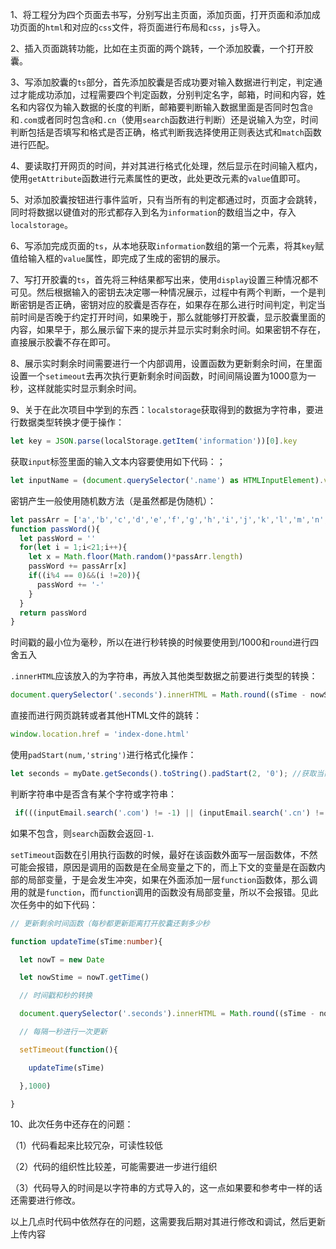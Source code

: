 1、将工程分为四个页面去书写，分别写出主页面，添加页面，打开页面和添加成功页面的`html`和对应的`css`文件，将页面进行布局和`css`，`js`导入。

2、插入页面跳转功能，比如在主页面的两个跳转，一个添加胶囊，一个打开胶囊。

3、写添加胶囊的`ts`部分，首先添加胶囊是否成功要对输入数据进行判定，判定通过才能成功添加，过程需要四个判定函数，分别判定名字，邮箱，时间和内容，姓名和内容仅为输入数据的长度的判断，邮箱要判断输入数据里面是否同时包含`@`和`.com`或者同时包含`@`和`.cn`（使用`search`函数进行判断）还是说输入为空，时间判断包括是否填写和格式是否正确，格式判断我选择使用正则表达式和`match`函数进行匹配。

4、要读取打开网页的时间，并对其进行格式化处理，然后显示在时间输入框内，使用`getAttribute`函数进行元素属性的更改，此处更改元素的`value`值即可。

5、对添加胶囊按钮进行事件监听，只有当所有的判定都通过时，页面才会跳转，同时将数据以键值对的形式都存入到名为`information`的数组当之中，存入`localstorage`。

6、写添加完成页面的`ts`，从本地获取`information`数组的第一个元素，将其`key`赋值给输入框的`value`属性，即完成了生成的密钥的展示。

7、写打开胶囊的`ts`，首先将三种结果都写出来，使用`display`设置三种情况都不可见。然后根据输入的密钥去决定哪一种情况展示，过程中有两个判断，一个是判断密钥是否正确，密钥对应的胶囊是否存在，如果存在那么进行时间判定，判定当前时间是否晚于约定打开时间，如果晚于，那么就能够打开胶囊，显示胶囊里面的内容，如果早于，那么展示留下来的提示并显示实时剩余时间。如果密钥不存在，直接展示胶囊不存在即可。

8、展示实时剩余时间需要进行一个内部调用，设置函数为更新剩余时间，在里面设置一个`setimeout`去再次执行更新剩余时间函数，时间间隔设置为1000意为一秒，这样就能实时显示剩余时间。

9、关于在此次项目中学到的东西：`localstorage`获取得到的数据为字符串，要进行数据类型转换才便于操作：

```ts
let key = JSON.parse(localStorage.getItem('information'))[0].key
```

获取`input`标签里面的输入文本内容要使用如下代码：；

```ts
let inputName = (document.querySelector('.name') as HTMLInputElement).value
```

密钥产生一般使用随机数方法（是虽然都是伪随机）：

```ts
let passArr = ['a','b','c','d','e','f','g','h','i','j','k','l','m','n','o','p','q','r','s','t','u','v','w','x','y','z','0','1','2','3','4','5','6','7','8','9'];
function passWord(){
  let passWord = ''
  for(let i = 1;i<21;i++){
    let x = Math.floor(Math.random()*passArr.length)
    passWord += passArr[x]
    if((i%4 == 0)&&(i !=20)){
      passWord += '-'
    }
  }
  return passWord
}
```

时间戳的最小位为毫秒，所以在进行秒转换的时候要使用到/1000和`round`进行四舍五入

`.innerHTML`应该放入的为字符串，再放入其他类型数据之前要进行类型的转换：

```ts
document.querySelector('.seconds').innerHTML = Math.round((sTime - nowStime)/1000).toString()
```

直接而进行网页跳转或者其他HTML文件的跳转：

```ts
window.location.href = 'index-done.html'
```

使用`padStart(num,'string')`进行格式化操作：

```ts
let seconds = myDate.getSeconds().toString().padStart(2, '0'); //获取当前秒
```

判断字符串中是否含有某个字符或字符串：

```ts
 if(((inputEmail.search('.com') != -1) || (inputEmail.search('.cn') != -1)) && (inputEmail.search('@') != -1))
```

如果不包含，则`search`函数会返回`-1`.

`setTimeout`函数在引用执行函数的时候，最好在该函数外面写一层函数体，不然可能会报错，原因是调用的函数是在全局变量之下的，而上下文的变量是在函数内部的局部变量，于是会发生冲突，如果在外面添加一层`function`函数体，那么调用的就是`function`，而`function`调用的函数没有局部变量，所以不会报错。见此次任务中的如下代码：

```ts
// 更新剩余时间函数（每秒都更新距离打开胶囊还剩多少秒

function updateTime(sTime:number){

  let nowT = new Date

  let nowStime = nowT.getTime()

  // 时间戳和秒的转换

  document.querySelector('.seconds').innerHTML = Math.round((sTime - nowStime)/1000).toString()

  // 每隔一秒进行一次更新

  setTimeout(function(){

    updateTime(sTime)

  },1000)

}
```

10、此次任务中还存在的问题：

（1）代码看起来比较冗杂，可读性较低

（2）代码的组织性比较差，可能需要进一步进行组织

（3）代码导入的时间是以字符串的方式导入的，这一点如果要和参考中一样的话还需要进行修改。

以上几点时代码中依然存在的问题，这需要我后期对其进行修改和调试，然后更新上传内容